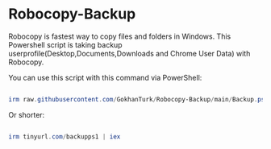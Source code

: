 # Robocopy-Backup
Robocopy is fastest way to copy files and folders in Windows. This Powershell script is taking backup userprofile(Desktop,Documents,Downloads and Chrome User Data)  with Robocopy.

You can use this script with this command via PowerShell:
```Powershell

irm raw.githubusercontent.com/GokhanTurk/Robocopy-Backup/main/Backup.ps1 | iex

```
Or shorter:
```Powershell

irm tinyurl.com/backupps1 | iex

```

